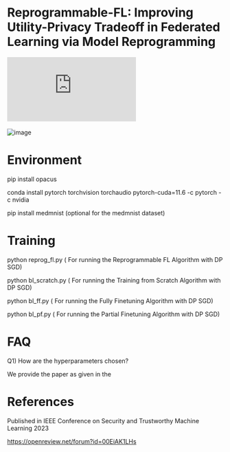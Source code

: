 # Reprogrammable-FL: Improving Utility-Privacy Tradeoff in Federated Learning via Model Reprogramming

![Figure](https://github.com/IBM/reprogrammble-FL/blob/main/dom_final_4.pdf)

![image](https://user-images.githubusercontent.com/91891697/209746706-f91f0569-cff4-4f6a-8c3a-e82b697b0e63.png)





# Environment 

pip install opacus

conda install pytorch torchvision torchaudio pytorch-cuda=11.6 -c pytorch -c nvidia

pip install medmnist (optional for the medmnist dataset)


# Training

python reprog_fl.py ( For running the Reprogrammable FL Algorithm with DP SGD)

python bl_scratch.py ( For running the Training from Scratch Algorithm with DP SGD)

python bl_ff.py ( For running the Fully Finetuning Algorithm with DP SGD)

python bl_pf.py ( For running the Partial Finetuning Algorithm with DP SGD)



# FAQ

Q1) How are the hyperparameters chosen?

We provide the paper as given in the 




# References

Published in IEEE Conference on Security and Trustworthy Machine Learning 2023

https://openreview.net/forum?id=00EiAK1LHs


